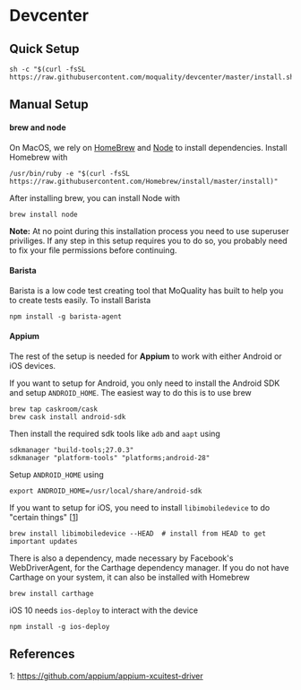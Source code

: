 
Devcenter
==========

## Quick Setup

```
sh -c "$(curl -fsSL https://raw.githubusercontent.com/moquality/devcenter/master/install.sh)"
```

## Manual Setup

#### brew and node

On MacOS, we rely on [HomeBrew](https://brew.sh/) and [Node](https://nodejs.org/en/) to install dependencies. Install Homebrew with

```
/usr/bin/ruby -e "$(curl -fsSL https://raw.githubusercontent.com/Homebrew/install/master/install)"
```

After installing brew, you can install Node with

```
brew install node
```

**Note:** At no point during this installation process you need to use superuser priviliges. If any step in this setup requires you to do so, you probably need to fix your file permissions before continuing.

#### Barista

Barista is a low code test creating tool that MoQuality has built to help you to create tests easily. To install Barista

```
npm install -g barista-agent
```

#### Appium

The rest of the setup is needed for **Appium** to work with either Android or iOS devices.

If you want to setup for Android, you only need to install the Android SDK and setup `ANDROID_HOME`. The easiest way to do this is to use brew

```
brew tap caskroom/cask
brew cask install android-sdk
```

Then install the required sdk tools like `adb` and `aapt` using
```
sdkmanager "build-tools;27.0.3"
sdkmanager "platform-tools" "platforms;android-28"
```

Setup `ANDROID_HOME` using
```
export ANDROID_HOME=/usr/local/share/android-sdk
```

If you want to setup for iOS, you need to install `libimobiledevice` to do "certain things" [[1](https://github.com/appium/appium-xcuitest-driver)]

```
brew install libimobiledevice --HEAD  # install from HEAD to get important updates
```

There is also a dependency, made necessary by Facebook's WebDriverAgent, for the Carthage dependency manager. If you do not have Carthage on your system, it can also be installed with Homebrew

```
brew install carthage
```

iOS 10 needs `ios-deploy` to interact with the device

```
npm install -g ios-deploy
```


## References

1: https://github.com/appium/appium-xcuitest-driver